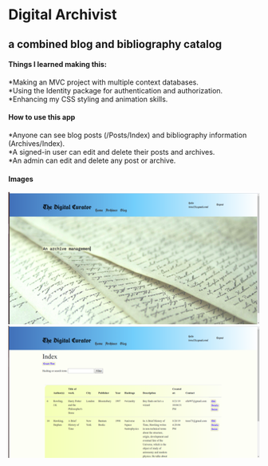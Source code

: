 # Digital Archivist 
## a combined blog and bibliography catalog

#### Things I learned making this:
*Making an MVC project with multiple context databases.<br/>
*Using the Identity package for authentication and authorization.<br/>
*Enhancing my CSS styling and animation skills.

#### How to use this app
*Anyone can see blog posts (/Posts/Index) and bibliography information (Archives/Index).<br/>
*A signed-in user can edit and delete their posts and archives.<br/>
*An admin can edit and delete any post or archive.

#### Images

<img src="images/homepage.png"  width="700"/>

<div height="50"></div>

<img src="images/archives.png"  width="700"/>
